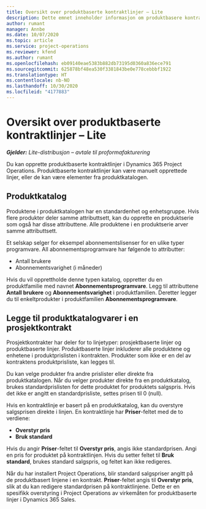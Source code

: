```yaml
---
title: Oversikt over produktbaserte kontraktlinjer – Lite
description: Dette emnet inneholder informasjon om produktbasere kontraktlinjer.
author: rumant
manager: Annbe
ms.date: 10/07/2020
ms.topic: article
ms.service: project-operations
ms.reviewer: kfend
ms.author: rumant
ms.openlocfilehash: eb09140eae5383b882db73195d0360a836ece791
ms.sourcegitcommit: 625878bf48ea530f3381843be0e778cebbbf1922
ms.translationtype: HT
ms.contentlocale: nb-NO
ms.lasthandoff: 10/30/2020
ms.locfileid: "4177883"
---
```

# <a name="product-based-contract-lines-overview---lite"></a>Oversikt over produktbaserte kontraktlinjer – Lite

_**Gjelder:** Lite-distribusjon – avtale til proformafakturering_

Du kan opprette produktbaserte kontraktlinjer i Dynamics 365 Project Operations. Produktbaserte kontraktlinjer kan være manuelt opprettede linjer, eller de kan være elementer fra produktkatalogen.

## <a name="product-catalog"></a>Produktkatalog

Produktene i produktkatalogen har en standardenhet og enhetsgruppe. Hvis flere produkter deler samme attributtsett, kan du opprette en produktserie som også har disse attributtene. Alle produktene i en produktserie arver samme attributtsett.

Et selskap selger for eksempel abonnementslisenser for en ulike typer programvare. All abonnementsprogramvare har følgende to attributter:

- Antall brukere
- Abonnementsvarighet (i måneder)

Hvis du vil opprettholde denne typen katalog, oppretter du en produktfamilie med navnet **Abonnementsprogramvare**. Legg til attributtene **Antall brukere** og **Abonnementsvarighet** i produktfamilien. Deretter legger du til enkeltprodukter i produktfamilien **Abonnementsprogramvare**.

## <a name="add-product-catalog-items-to-a-project-contract"></a>Legge til produktkatalogvarer i en prosjektkontrakt

Prosjektkontrakter har deler for to linjetyper: prosjektbaserte linjer og produktbaserte linjer. Produktbaserte linjer inkluderer alle produktene og enhetene i produktprislisten i kontrakten. Produkter som ikke er en del av kontraktens produktprisliste, kan legges til.

Du kan velge produkter fra andre prislister eller direkte fra produktkatalogen. Når du velger produkter direkte fra en produktkatalog, brukes standardprislisten for dette produktet for produktets salgspris. Hvis det ikke er angitt en standardprisliste, settes prisen til 0 (null).

Hvis en kontraktlinje er basert på en produktkatalog, kan du overstyre salgsprisen direkte i linjen. En kontraktlinje har **Priser**-feltet med de to verdiene:

- **Overstyr pris**
- **Bruk standard**

Hvis du angir **Priser**-feltet til **Overstyr pris**, angis ikke standardprisen. Angi en pris for produktet på kontraktlinjen. Hvis du setter feltet til **Bruk standard**, brukes standard salgspris, og feltet kan ikke redigeres.

Når du har installert Project Operations, blir standard salgspriser angitt på de produktbasert linjene i en kontrakt. **Priser**-feltet angis til **Overstyr pris**, slik at du kan redigere standardprisen på kontraktlinjene. Dette er en spesifikk overstyring i Project Operations av virkemåten for produktbaserte linjer i Dynamics 365 Sales.

